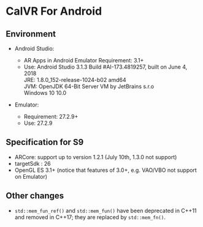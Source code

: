 # CalVR For Android
## Environment

- Android Studio:
    - AR Apps in Android Emulator Requirement: 3.1+
    - Use: Android Studio 3.1.3 Build #AI-173.4819257, built on June 4, 2018<br>
           JRE: 1.8.0_152-release-1024-b02 amd64<br>
           JVM: OpenJDK 64-Bit Server VM by JetBrains s.r.o<br>
           Windows 10 10.0

- Emulator: 
    - Requirement: 27.2.9+
    - Use: 27.2.9



## Specification for S9
- ARCore: support up to version 1.2.1 (July 10th, 1.3.0 not support)
- targetSdk : 26
- OpenGL ES 3.1+ (notice that features of 3.0+, e.g. VAO/VBO not support on Emulator)

## Other changes
- `std::mem_fun_ref()` and `std::mem_fun()` have been deprecated in C++11 and removed in C++17; they are replaced by `std::mem_fn()`.
